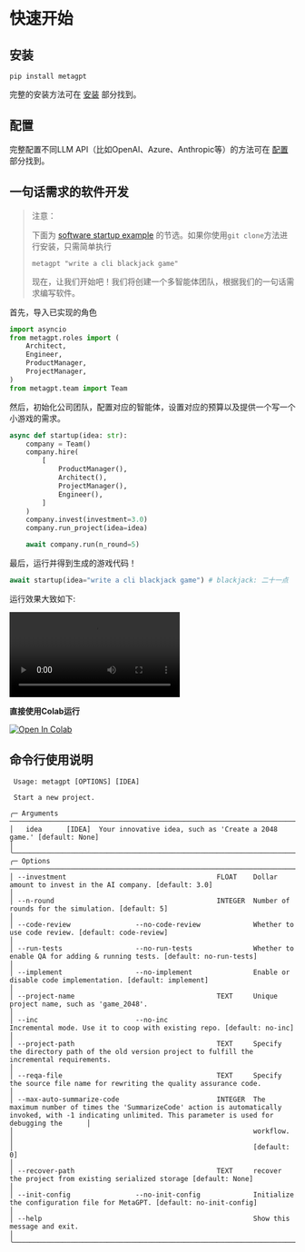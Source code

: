 # 快速开始

## 安装

```
pip install metagpt
```

完整的安装方法可在 [安装](./installation) 部分找到。

## 配置

完整配置不同LLM API（比如OpenAI、Azure、Anthropic等）的方法可在 [配置](./configuration) 部分找到。

## 一句话需求的软件开发

> 注意：
>
> 下面为 [software startup example](https://github.com/geekan/MetaGPT/blob/main/metagpt/software_company.py) 的节选。如果你使用`git clone`方法进行安装，只需简单执行
>
> ```
> metagpt "write a cli blackjack game"
> ```
>
> 现在，让我们开始吧！我们将创建一个多智能体团队，根据我们的一句话需求编写软件。

首先，导入已实现的角色

```python
import asyncio
from metagpt.roles import (
    Architect,
    Engineer,
    ProductManager,
    ProjectManager,
)
from metagpt.team import Team
```

然后，初始化公司团队，配置对应的智能体，设置对应的预算以及提供一个写一个小游戏的需求。

```python
async def startup(idea: str):
    company = Team()
    company.hire(
        [
            ProductManager(),
            Architect(),
            ProjectManager(),
            Engineer(),
        ]
    )
    company.invest(investment=3.0)
    company.run_project(idea=idea)

    await company.run(n_round=5)
```

最后，运行并得到生成的游戏代码！

```python
await startup(idea="write a cli blackjack game") # blackjack: 二十一点
```

运行效果大致如下:

<video  controls>
  <source src="https://user-images.githubusercontent.com/2707039/250054654-5e8c1062-8c35-440f-bb20-2b0320f8d27d.mp4" type="video/mp4">
</video>

<b>直接使用Colab运行</b>

[![Open In Colab](https://colab.research.google.com/assets/colab-badge.svg)](https://colab.research.google.com/drive/1xlReN7EIpKzgZO1If29-zsw7QNUUfEbx?usp=sharing)

## 命令行使用说明

```
 Usage: metagpt [OPTIONS] [IDEA]

 Start a new project.

╭─ Arguments ────────────────────────────────────────────────────────────────────────────────────────────────────────────────────────────────────────────────────────────────────────────────────────────────────────────╮
│   idea      [IDEA]  Your innovative idea, such as 'Create a 2048 game.' [default: None]                                                                                                                                │
╰────────────────────────────────────────────────────────────────────────────────────────────────────────────────────────────────────────────────────────────────────────────────────────────────────────────────────────╯
╭─ Options ──────────────────────────────────────────────────────────────────────────────────────────────────────────────────────────────────────────────────────────────────────────────────────────────────────────────╮
│ --investment                                     FLOAT    Dollar amount to invest in the AI company. [default: 3.0]                                                                                                    │
│ --n-round                                        INTEGER  Number of rounds for the simulation. [default: 5]                                                                                                            │
│ --code-review                --no-code-review             Whether to use code review. [default: code-review]                                                                                                           │
│ --run-tests                  --no-run-tests               Whether to enable QA for adding & running tests. [default: no-run-tests]                                                                                     │
│ --implement                  --no-implement               Enable or disable code implementation. [default: implement]                                                                                                  │
│ --project-name                                   TEXT     Unique project name, such as 'game_2048'.                                                                                                                    │
│ --inc                        --no-inc                     Incremental mode. Use it to coop with existing repo. [default: no-inc]                                                                                       │
│ --project-path                                   TEXT     Specify the directory path of the old version project to fulfill the incremental requirements.                                                               │
│ --reqa-file                                      TEXT     Specify the source file name for rewriting the quality assurance code.                                                                                       │
│ --max-auto-summarize-code                        INTEGER  The maximum number of times the 'SummarizeCode' action is automatically invoked, with -1 indicating unlimited. This parameter is used for debugging the      │
│                                                           workflow.                                                                                                                                                    │
│                                                           [default: 0]                                                                                                                                                 │
│ --recover-path                                   TEXT     recover the project from existing serialized storage [default: None]                                                                                         │
│ --init-config                --no-init-config             Initialize the configuration file for MetaGPT. [default: no-init-config]                                                                                     │
│ --help                                                    Show this message and exit.                                                                                                                                  │
╰────────────────────────────────────────────────────────────────────────────────────────────────────────────────────────────────────────────────────────────────────────────────────────────────────────────────────────╯

```
